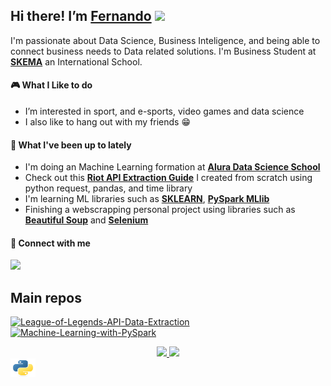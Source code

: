 ## Hi there! I’m [Fernando](https://www.linkedin.com/in/fernando-lacerda-/) <img src="https://media.giphy.com/media/hvRJCLFzcasrR4ia7z/giphy.gif" width="25">
I'm passionate about Data Science, Business Inteligence, and being able to connect business needs to Data related solutions. I'm Business Student at [**SKEMA**](https://www.skema.edu/) an International School. 
 
 
#### 🎮 What I Like to do
- I’m interested in sport, and e-sports, video games and data science
- I also like to hang out with my friends 😁

#### 👀 What I've been up to lately
- I'm doing an Machine Learning formation at [**Alura Data Science School**](https://www.alura.com.br/escola-data-science)
- Check out this [**Riot API Extraction Guide**](https://github.com/Lacerdash/Extracting-League-of-Legends-data-with-Riot-Api/blob/main/Extracting%20Match%20Data.ipynb) I created from scratch using python request, pandas, and time library
- I'm learning ML libraries such as [**SKLEARN**](https://scikit-learn.org/stable/), [**PySpark MLlib**](https://spark.apache.org/docs/2.0.0/api/python/pyspark.mllib.html)
- Finishing a webscrapping personal project using libraries such as [**Beautiful Soup**](https://www.crummy.com/software/BeautifulSoup/bs4/doc/) and [**Selenium**](https://selenium-python.readthedocs.io/)


 #### 🔗 Connect with me
 <div>
  <a href="https://www.linkedin.com/in/fernando-lacerda-/" target="_blank"><img src="https://img.shields.io/badge/-LinkedIn-%230077B5?style=for-the-badge&logo=linkedin&logoColor=white" target="_blank"></a> 
 </dvi>


## Main repos
<!-- add comment here -->
<p align="left">
   <a href="https://github.com/Lacerdash/Extracting-League-of-Legends-data-with-Riot-Api"><img width="400" src="https://github-readme-stats.vercel.app/api/pin/?username=lacerdash&repo=Extracting-League-of-Legends-data-with-Riot-Api&layout=compact&theme=cobalt&bg_color=000000&title_color=FF5E0E&hide_border=true&show_icons=false" alt="League-of-Legends-API-Data-Extraction"></a>
     <a href="https://github.com/Lacerdash/Machine-Learning-with-PySpark"><img width="400" src="https://github-readme-stats.vercel.app/api/pin/?username=lacerdash&repo=Machine-Learning-with-PySpark&layout=compact&theme=cobalt&bg_color=000000&title_color=FF5E0E&hide_border=true&show_icons=false" alt="Machine-Learning-with-PySpark"></a>



<div align="center">
  <a href="https://github.com/Lacerdash?tab=repositories">
  <img height="180em" src="https://github-readme-stats.vercel.app/api?username=lacerdash&show_icons=true&theme=dark&include_all_commits=true&count_private=true"/>
  <img height="180em" src="https://github-readme-stats.vercel.app/api/top-langs/?username=lacerdash&layout=compact&langs_count=7&theme=dark"/>
</div>

<img align="center" alt="Fernando-Python" height="30" width="40" src="https://raw.githubusercontent.com/devicons/devicon/master/icons/python/python-original.svg">
